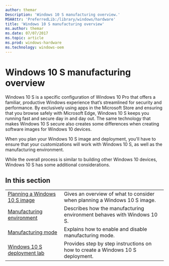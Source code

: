 ```yaml
---
author: themar
Description: 'Windows 10 S manufacturing overview.'
MSHAttr: 'PreferredLib:/library/windows/hardware'
title: 'Windows 10 S manufacturing overview'
ms.author: themar
ms.date: 07/07/2017
ms.topic: article
ms.prod: windows-hardware
ms.technology: windows-oem
---
```


# Windows 10 S manufacturing overview

Windows 10 S is a specific configuration of Windows 10 Pro that offers a familiar, productive Windows experience that’s streamlined for security and performance. By exclusively using apps in the Microsoft Store and ensuring that you browse safely with Microsoft Edge, Windows 10 S keeps you running fast and secure day in and day out. The same technology that makes Windows 10 S secure also creates some differences when creating software images for Windows 10 devices.

When you plan your Windows 10 S image and deployment, you'll have to ensure that your customizations will work with Windows 10 S, as well as the manufacturing environment.

While the overall process is similar to building other Windows 10 devices, Windows 10 S has some additional considerations.

## In this section

| | |
| ----- | ----- |
| [Planning a Windows 10 S image](windows-10-s-planning.md) | Gives an overview of what to consider when planning a Windows 10 S image. |
| [Manufacturing environment](windows-10-s-manufacturing-considerations.md) | Describes how the manufacturing environment behaves with Windows 10 S. |
| [Manufacturing mode](windows-10-s-manufacturing-mode.md) | Explains how to enable and disable manufacturing mode. |
| [Windows 10 S deployment lab](windows-10-s-deployment-sxs.md) | Provides step by step instructions on how to create a Windows 10 S deployment. |
